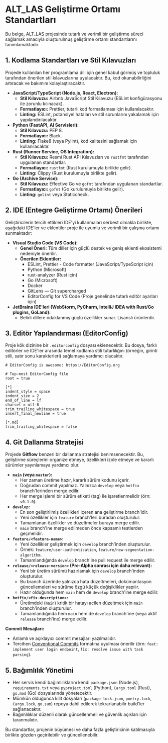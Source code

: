 # ALT_LAS Geliştirme Ortamı Standartları

Bu belge, ALT_LAS projesinde tutarlı ve verimli bir geliştirme süreci sağlamak amacıyla oluşturulmuş geliştirme ortamı standartlarını tanımlamaktadır.

## 1. Kodlama Standartları ve Stil Kılavuzları

Projede kullanılan her programlama dili için genel kabul görmüş ve topluluk tarafından önerilen stil kılavuzlarına uyulacaktır. Bu, kod okunabilirliğini artıracak ve bakımını kolaylaştıracaktır.

*   **JavaScript/TypeScript (Node.js, React, Electron):**
    *   **Stil Kılavuzu:** Airbnb JavaScript Stil Kılavuzu (ESLint konfigürasyonu ile zorunlu kılınacak).
    *   **Formatlayıcı:** Prettier, tutarlı kod formatlaması için kullanılacaktır.
    *   **Linting:** ESLint, potansiyel hataları ve stil sorunlarını yakalamak için yapılandırılacaktır.
*   **Python (FastAPI, AI Servisleri):**
    *   **Stil Kılavuzu:** PEP 8.
    *   **Formatlayıcı:** Black.
    *   **Linting:** Flake8 (veya Pylint), kod kalitesini sağlamak için kullanılacaktır.
*   **Rust (Runner Service, OS Integration):**
    *   **Stil Kılavuzu:** Resmi Rust API Kılavuzları ve `rustfmt` tarafından uygulanan standartlar.
    *   **Formatlayıcı:** `rustfmt` (Rust kurulumuyla birlikte gelir).
    *   **Linting:** Clippy (Rust kurulumuyla birlikte gelir).
*   **Go (Archive Service):**
    *   **Stil Kılavuzu:** Effective Go ve `gofmt` tarafından uygulanan standartlar.
    *   **Formatlayıcı:** `gofmt` (Go kurulumuyla birlikte gelir).
    *   **Linting:** `golint` veya Staticcheck.

## 2. IDE (Entegre Geliştirme Ortamı) Önerileri

Geliştiricilerin tercih ettikleri IDE'yi kullanmaları serbest olmakla birlikte, aşağıdaki IDE'ler ve eklentiler proje ile uyumlu ve verimli bir çalışma ortamı sunmaktadır:

*   **Visual Studio Code (VS Code):**
    *   **Genel Öneri:** Tüm diller için güçlü destek ve geniş eklenti ekosistemi nedeniyle önerilir.
    *   **Önerilen Eklentiler:**
        *   ESLint, Prettier - Code formatter (JavaScript/TypeScript için)
        *   Python (Microsoft)
        *   rust-analyzer (Rust için)
        *   Go (Microsoft)
        *   Docker
        *   GitLens — Git supercharged
        *   EditorConfig for VS Code (Proje genelinde tutarlı editör ayarları için)
*   **JetBrains IDE'leri (WebStorm, PyCharm, IntelliJ IDEA with Rust/Go plugins, GoLand):**
    *   Belirli dillere odaklanmış güçlü özellikler sunar. Lisanslı ürünlerdir.

## 3. Editör Yapılandırması (EditorConfig)

Proje kök dizinine bir `.editorconfig` dosyası eklenecektir. Bu dosya, farklı editörler ve IDE'ler arasında temel kodlama stili tutarlılığını (örneğin, girinti stili, satır sonu karakterleri) sağlamaya yardımcı olacaktır.

```.editorconfig
# EditorConfig is awesome: https://EditorConfig.org

# Top-most EditorConfig file
root = true

[*]
indent_style = space
indent_size = 2
end_of_line = lf
charset = utf-8
trim_trailing_whitespace = true
insert_final_newline = true

[*.md]
trim_trailing_whitespace = false
```

## 4. Git Dallanma Stratejisi

Projede **Gitflow** benzeri bir dallanma stratejisi benimsenecektir. Bu, geliştirme süreçlerini organize etmeye, özellikleri izole etmeye ve kararlı sürümler yayınlamaya yardımcı olur.

*   **`main` (veya `master`):**
    *   Her zaman üretime hazır, kararlı sürüm kodunu içerir.
    *   Doğrudan commit yapılmaz. Yalnızca `develop` veya `hotfix` branch'lerinden merge edilir.
    *   Her merge işlemi bir sürüm etiketi (tag) ile işaretlenmelidir (örn: `v0.1.0`).
*   **`develop`:**
    *   En son geliştirilmiş özellikleri içeren ana geliştirme branch'idir.
    *   Yeni özellikler için `feature` branch'leri buradan oluşturulur.
    *   Tamamlanan özellikler ve düzeltmeler buraya merge edilir.
    *   `main` branch'ine merge edilmeden önce kapsamlı testlerden geçmelidir.
*   **`feature/<feature-name>`:**
    *   Yeni özellikler geliştirmek için `develop` branch'inden oluşturulur.
    *   Örnek: `feature/user-authentication`, `feature/new-segmentation-algorithm`.
    *   Tamamlandığında `develop` branch'ine pull request ile merge edilir.
*   **`release/<release-version>` (Pre-Alpha sonrası için daha relevant):**
    *   Yeni bir üretim sürümü hazırlamak için `develop` branch'inden oluşturulur.
    *   Bu branch üzerinde yalnızca hata düzeltmeleri, dokümantasyon güncellemeleri ve sürüme özgü küçük değişiklikler yapılır.
    *   Hazır olduğunda hem `main` hem de `develop` branch'ine merge edilir.
*   **`hotfix/<fix-description>`:**
    *   Üretimdeki (`main`) kritik bir hatayı acilen düzeltmek için `main` branch'inden oluşturulur.
    *   Tamamlandığında hem `main` hem de `develop` branch'ine (veya aktif `release` branch'ine) merge edilir.

**Commit Mesajları:**

*   Anlamlı ve açıklayıcı commit mesajları yazılmalıdır.
*   Tercihen [Conventional Commits](https://www.conventionalcommits.org/) formatına uyulması önerilir (örn: `feat: implement user login endpoint`, `fix: resolve issue with task parsing`).

## 5. Bağımlılık Yönetimi

*   Her servis kendi bağımlılıklarını kendi `package.json` (Node.js), `requirements.txt` veya `pyproject.toml` (Python), `Cargo.toml` (Rust), `go.mod` (Go) dosyalarında yönetecektir.
*   Mümkün olduğunca kilit dosyaları (`package-lock.json`, `poetry.lock`, `Cargo.lock`, `go.sum`) repoya dahil edilerek tekrarlanabilir build'ler sağlanacaktır.
*   Bağımlılıklar düzenli olarak güncellenmeli ve güvenlik açıkları için taranmalıdır.

Bu standartlar, projenin büyümesi ve daha fazla geliştiricinin katılmasıyla birlikte gözden geçirilebilir ve güncellenebilir.


